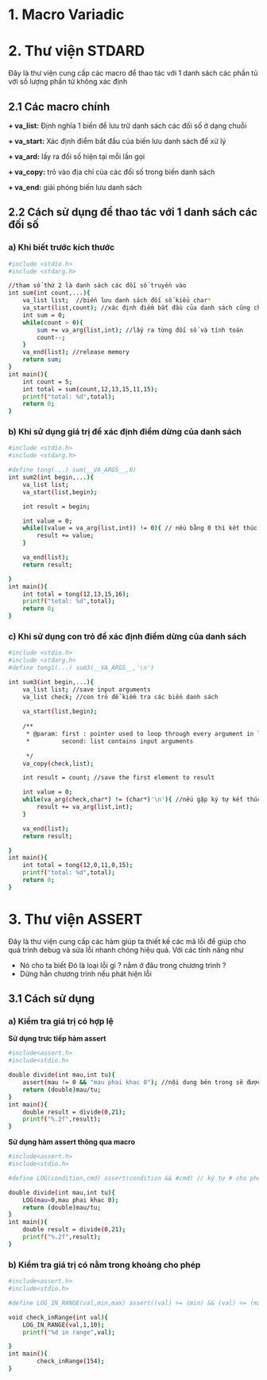 # 1. Macro Variadic
# 2. Thư viện STDARD
Đây là thư viện cung cấp các macro để thao tác với 1 danh sách các phần tủ với số lượng phần tử không xác định
## 2.1 Các macro chính

__+ va_list:__ Định nghĩa 1 biến để lưu trữ danh sách các đối số ở dạng chuỗi

__+ va_start:__ Xác định điểm bắt đầu của biến lưu danh sách để xử lý

__+ va_ard:__ lấy ra đối số hiện tại mỗi lần gọi 

__+ va_copy:__ trỏ vào địa chỉ của các đối số trong biến danh sách

__+ va_end:__ giải phóng biến lưu danh sách 
## 2.2 Cách sử dụng để thao tác với 1 danh sách các đối số

### a) Khi biết trước kích thước

```bash
#include <stdio.h>
#include <stdarg.h>

//tham số thứ 2 là danh sách các đối số truyền vào
int sum(int count,...){
    va_list list;  //biến lưu danh sách đối số kiểu char*
    va_start(list,count); //xác định điểm bắt đầu của danh sách cũng chính là đối số đầu tiên 
    int sum = 0;
    while(count > 0){
        sum += va_arg(list,int); //lấy ra từng đối số và tính toán
        count--;
    }
    va_end(list); //release memory
    return sum;
}
int main(){
    int count = 5;
    int total = sum(count,12,13,15,11,15);
    printf("total: %d",total);
    return 0;
}
```
    
### b) Khi sử dụng giá trị để xác định điểm dừng của danh sách

```bash
#include <stdio.h>
#include <stdarg.h>

#define tong(...) sum(__VA_ARGS__,0)  
int sum2(int begin,...){
    va_list list;
    va_start(list,begin); 

    int result = begin; 

    int value = 0;
    while((value = va_arg(list,int)) != 0){ // nếu bằng 0 thì kết thúc xử lý
        result += value;
    }

    va_end(list);
    return result;

}
int main(){
    int total = tong(12,13,15,16);
    printf("total: %d",total);
    return 0;
}
```
    
### c) Khi sử dụng con trỏ để xác định điểm dừng của danh sách

```bash
#include <stdio.h>
#include <stdarg.h>
#define tong1(...) sum3(__VA_ARGS__,'\n') 

int sum3(int begin,...){
    va_list list; //save input arguments
    va_list check; //con trỏ để kiểm tra các biến danh sách
    
    va_start(list,begin); 
    
    /** 
     * @param: first : pointer used to loop through every argument in list
     *         second: list contains input arguments 
    
     */
    va_copy(check,list); 

    int result = count; //save the first element to result

    int value = 0;
    while(va_arg(check,char*) != (char*)'\n'){ //nếu gặp ký tự kết thúc chuỗi thì dừng xử lý -> vì biến danh sách thuộc kiểu char* 
        result += va_arg(list,int);
    }

    va_end(list);
    return result;

}
int main(){
    int total = tong(12,0,11,0,15);
    printf("total: %d",total);
    return 0;
}
```
    
# 3. Thư viện ASSERT
Đây là thư viện cung cấp các hàm giúp ta thiết kế các mã lỗi để giúp cho quá trình debug và sửa lỗi nhanh chóng hiệu quả. Với các tính năng như
+ Nó cho ta biết Đó là loại lỗi gì ? nằm ở đâu trong chương trình ?
+ Dừng hẳn chương trình nếu phát hiện lỗi

## 3.1 Cách sử dụng

### a) Kiểm tra giá trị có hợp lệ 

__Sử dụng trưc tiếp hàm assert__

```bash
#include<assert.h>
#include<stdio.h>

double divide(int mau,int tu){
    assert(mau != 0 && "mau phai khac 0"); //nội dung bên trong sẽ được in ra nếu giá trị không hợp lệ
    return (double)mau/tu;
}
int main(){
    double result = divide(0,21); 
    printf("%.2f",result);
}
```

__Sử dụng hàm assert thông qua macro__

```bash
#include<assert.h>
#include<stdio.h>

#define LOG(condition,cmd) assert(condition && #cmd) // ký tự # cho phép chuẩn hóa lên chuỗi

double divide(int mau,int tu){
    LOG(mau=0,mau phai khac 0);
    return (double)mau/tu;
}
int main(){
    double result = divide(0,21); 
    printf("%.2f",result);
}
```

### b) Kiểm tra giá trị có nằm trong khoảng cho phép

```bash
#include<assert.h>
#include<stdio.h>

#define LOG_IN_RANGE(val,min,max) assert((val) >= (min) && (val) <= (max))

void check_inRange(int val){
    LOG_IN_RANGE(val,1,10);
    printf("%d in range",val);

}
int main(){
        check_inRange(154);
}
```





